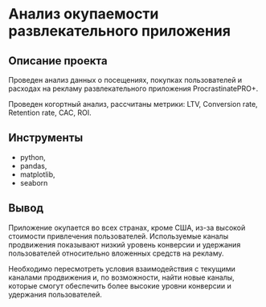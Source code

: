 # Анализ окупаемости развлекательного приложения
## Описание проекта
Проведен анализ данных о посещениях, покупках пользователей и расходах на рекламу развлекательного приложения ProcrastinatePRO+.

Проведен когортный анализ, рассчитаны метрики: LTV, Conversion rate, Retention rate, CAC, ROI.
## Инструменты
- python,
- pandas,
- matplotlib,
- seaborn
## Вывод
Приложение окупается во всех странах, кроме США, из-за высокой стоимости привлечения пользователей. Используемые каналы продвижения показывают низкий уровень конверсии и удержания пользователей относительно вложенных средств на рекламу.

Необходимо пересмотреть условия взаимодействия с текущими каналами продвижения и, по возможности, найти новые каналы, которые смогут обеспечить более высокие уровни конверсии и удержания пользователей.
